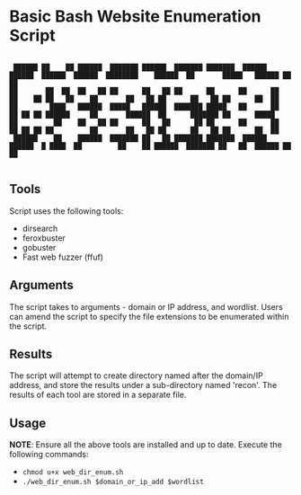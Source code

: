                                                                                                                                         
# Basic Bash Website Enumeration Script
```

 ██████ ██    ██ ██████  ███████ ██████  ███████ ███████  ██████  ██████  ██████  ██████  ████████    ██████  ██       █████   ██████ ██   ██ 
██       ██  ██  ██   ██ ██      ██   ██ ██      ██      ██      ██      ██    ██ ██   ██    ██       ██   ██ ██      ██   ██ ██      ██  ██  
██        ████   ██████  █████   ██████  ███████ █████   ██      ██      ██ ██ ██ ██████     ██       ██████  ██      ███████ ██      █████   
██         ██    ██   ██ ██      ██   ██      ██ ██      ██      ██      ██ ██ ██ ██         ██       ██   ██ ██      ██   ██ ██      ██  ██  
 ██████    ██    ██████  ███████ ██   ██ ███████ ███████  ██████  ██████  █ ████  ██         ██    ██ ██████  ███████ ██   ██  ██████ ██   ██ 
                                                                                                                                                                                                                                                                                      
```
## Tools
Script uses the following tools:
- dirsearch
- feroxbuster
- gobuster
- Fast web fuzzer (ffuf)

## Arguments
The script takes to arguments - domain or IP address, and wordlist.
Users can amend the script to specify the file extensions to be enumerated within the script.


## Results
The script will attempt to create directory named after the domain/IP address, and store the results under a sub-directory named 'recon'.
The results of each tool are stored in a separate file.

## Usage
**NOTE**: Ensure all the above tools are installed and up to date.
Execute the following commands: 
- `chmod u+x web_dir_enum.sh`
- `./web_dir_enum.sh $domain_or_ip_add $wordlist`
